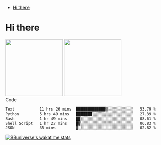 <!--ts-->
* [Hi there](#hi-there)

<!-- Created by https://github.com/ekalinin/github-markdown-toc -->
<!-- Added by: runner, at: Wed Sep 27 04:19:34 UTC 2023 -->

<!--te-->


# Hi there

<!--
**BBuniverse/BBuniverse** is a ✨ _special_ ✨ repository because its `README.md` (this file) appears on your GitHub profile.

Here are some ideas to get you started:

- 🔭 I’m currently working on ...
- 🌱 I’m currently learning ...
- 👯 I’m looking to collaborate on ...
- 🤔 I’m looking for help with ...
- 💬 Ask me about ...
- 📫 How to reach me: ...
- 😄 Pronouns: ...
- ⚡ Fun fact: ...
-->


<div display="flex">
  <img src="https://github-readme-stats.vercel.app/api?username=BBuniverse&show_icons=true&count_private=true&theme=radical&hide_border=true" height="180"/>
  <img src="https://github-readme-stats.vercel.app/api/top-langs/?username=BBuniverse&layout=compact&theme=radical&hide_border=true" height="180"/>
</div
     

## Code
<!--START_SECTION:waka-->

```txt
Text           11 hrs 26 mins  █████████████▒░░░░░░░░░░░   53.79 %
Python         5 hrs 49 mins   ███████░░░░░░░░░░░░░░░░░░   27.39 %
Bash           1 hr 49 mins    ██░░░░░░░░░░░░░░░░░░░░░░░   08.61 %
Shell Script   1 hr 27 mins    █▓░░░░░░░░░░░░░░░░░░░░░░░   06.83 %
JSON           35 mins         ▓░░░░░░░░░░░░░░░░░░░░░░░░   02.82 %
```

<!--END_SECTION:waka-->
     
[![BBuniverse's wakatime stats](https://github-readme-stats.vercel.app/api/wakatime?username=BBuniverse)](https://github.com/anuraghazra/github-readme-stats)
